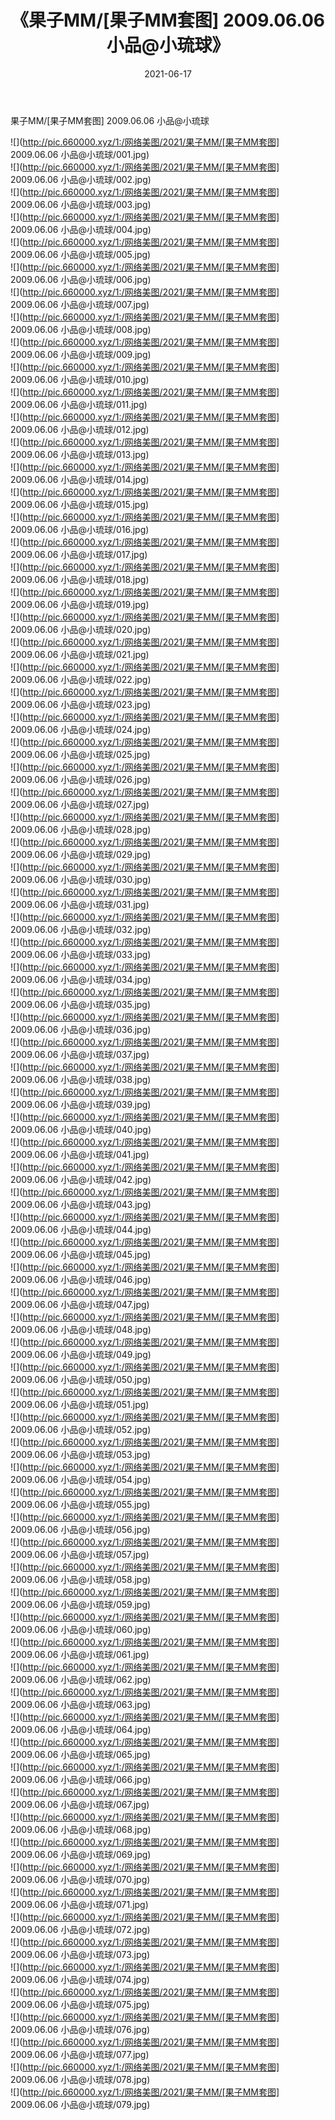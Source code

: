 ﻿---
layout: post
title:  《果子MM/[果子MM套图] 2009.06.06 小品@小琉球》
date:   2021-06-17
img: http://pic.660000.xyz/1:/网络美图/2021/果子MM/[果子MM套图] 2009.06.06 小品@小琉球/000.jpg
categories: [美女, 清纯, 唯美]
---

果子MM/[果子MM套图] 2009.06.06 小品@小琉球

 ![](http://pic.660000.xyz/1:/网络美图/2021/果子MM/[果子MM套图] 2009.06.06 小品@小琉球/001.jpg) <br>![](http://pic.660000.xyz/1:/网络美图/2021/果子MM/[果子MM套图] 2009.06.06 小品@小琉球/002.jpg) <br>![](http://pic.660000.xyz/1:/网络美图/2021/果子MM/[果子MM套图] 2009.06.06 小品@小琉球/003.jpg) <br>![](http://pic.660000.xyz/1:/网络美图/2021/果子MM/[果子MM套图] 2009.06.06 小品@小琉球/004.jpg) <br>![](http://pic.660000.xyz/1:/网络美图/2021/果子MM/[果子MM套图] 2009.06.06 小品@小琉球/005.jpg) <br>![](http://pic.660000.xyz/1:/网络美图/2021/果子MM/[果子MM套图] 2009.06.06 小品@小琉球/006.jpg) <br>![](http://pic.660000.xyz/1:/网络美图/2021/果子MM/[果子MM套图] 2009.06.06 小品@小琉球/007.jpg) <br>![](http://pic.660000.xyz/1:/网络美图/2021/果子MM/[果子MM套图] 2009.06.06 小品@小琉球/008.jpg) <br>![](http://pic.660000.xyz/1:/网络美图/2021/果子MM/[果子MM套图] 2009.06.06 小品@小琉球/009.jpg) <br>![](http://pic.660000.xyz/1:/网络美图/2021/果子MM/[果子MM套图] 2009.06.06 小品@小琉球/010.jpg) <br>![](http://pic.660000.xyz/1:/网络美图/2021/果子MM/[果子MM套图] 2009.06.06 小品@小琉球/011.jpg) <br>![](http://pic.660000.xyz/1:/网络美图/2021/果子MM/[果子MM套图] 2009.06.06 小品@小琉球/012.jpg) <br>![](http://pic.660000.xyz/1:/网络美图/2021/果子MM/[果子MM套图] 2009.06.06 小品@小琉球/013.jpg) <br>![](http://pic.660000.xyz/1:/网络美图/2021/果子MM/[果子MM套图] 2009.06.06 小品@小琉球/014.jpg) <br>![](http://pic.660000.xyz/1:/网络美图/2021/果子MM/[果子MM套图] 2009.06.06 小品@小琉球/015.jpg) <br>![](http://pic.660000.xyz/1:/网络美图/2021/果子MM/[果子MM套图] 2009.06.06 小品@小琉球/016.jpg) <br>![](http://pic.660000.xyz/1:/网络美图/2021/果子MM/[果子MM套图] 2009.06.06 小品@小琉球/017.jpg) <br>![](http://pic.660000.xyz/1:/网络美图/2021/果子MM/[果子MM套图] 2009.06.06 小品@小琉球/018.jpg) <br>![](http://pic.660000.xyz/1:/网络美图/2021/果子MM/[果子MM套图] 2009.06.06 小品@小琉球/019.jpg) <br>![](http://pic.660000.xyz/1:/网络美图/2021/果子MM/[果子MM套图] 2009.06.06 小品@小琉球/020.jpg) <br>![](http://pic.660000.xyz/1:/网络美图/2021/果子MM/[果子MM套图] 2009.06.06 小品@小琉球/021.jpg) <br>![](http://pic.660000.xyz/1:/网络美图/2021/果子MM/[果子MM套图] 2009.06.06 小品@小琉球/022.jpg) <br>![](http://pic.660000.xyz/1:/网络美图/2021/果子MM/[果子MM套图] 2009.06.06 小品@小琉球/023.jpg) <br>![](http://pic.660000.xyz/1:/网络美图/2021/果子MM/[果子MM套图] 2009.06.06 小品@小琉球/024.jpg) <br>![](http://pic.660000.xyz/1:/网络美图/2021/果子MM/[果子MM套图] 2009.06.06 小品@小琉球/025.jpg) <br>![](http://pic.660000.xyz/1:/网络美图/2021/果子MM/[果子MM套图] 2009.06.06 小品@小琉球/026.jpg) <br>![](http://pic.660000.xyz/1:/网络美图/2021/果子MM/[果子MM套图] 2009.06.06 小品@小琉球/027.jpg) <br>![](http://pic.660000.xyz/1:/网络美图/2021/果子MM/[果子MM套图] 2009.06.06 小品@小琉球/028.jpg) <br>![](http://pic.660000.xyz/1:/网络美图/2021/果子MM/[果子MM套图] 2009.06.06 小品@小琉球/029.jpg) <br>![](http://pic.660000.xyz/1:/网络美图/2021/果子MM/[果子MM套图] 2009.06.06 小品@小琉球/030.jpg) <br>![](http://pic.660000.xyz/1:/网络美图/2021/果子MM/[果子MM套图] 2009.06.06 小品@小琉球/031.jpg) <br>![](http://pic.660000.xyz/1:/网络美图/2021/果子MM/[果子MM套图] 2009.06.06 小品@小琉球/032.jpg) <br>![](http://pic.660000.xyz/1:/网络美图/2021/果子MM/[果子MM套图] 2009.06.06 小品@小琉球/033.jpg) <br>![](http://pic.660000.xyz/1:/网络美图/2021/果子MM/[果子MM套图] 2009.06.06 小品@小琉球/034.jpg) <br>![](http://pic.660000.xyz/1:/网络美图/2021/果子MM/[果子MM套图] 2009.06.06 小品@小琉球/035.jpg) <br>![](http://pic.660000.xyz/1:/网络美图/2021/果子MM/[果子MM套图] 2009.06.06 小品@小琉球/036.jpg) <br>![](http://pic.660000.xyz/1:/网络美图/2021/果子MM/[果子MM套图] 2009.06.06 小品@小琉球/037.jpg) <br>![](http://pic.660000.xyz/1:/网络美图/2021/果子MM/[果子MM套图] 2009.06.06 小品@小琉球/038.jpg) <br>![](http://pic.660000.xyz/1:/网络美图/2021/果子MM/[果子MM套图] 2009.06.06 小品@小琉球/039.jpg) <br>![](http://pic.660000.xyz/1:/网络美图/2021/果子MM/[果子MM套图] 2009.06.06 小品@小琉球/040.jpg) <br>![](http://pic.660000.xyz/1:/网络美图/2021/果子MM/[果子MM套图] 2009.06.06 小品@小琉球/041.jpg) <br>![](http://pic.660000.xyz/1:/网络美图/2021/果子MM/[果子MM套图] 2009.06.06 小品@小琉球/042.jpg) <br>![](http://pic.660000.xyz/1:/网络美图/2021/果子MM/[果子MM套图] 2009.06.06 小品@小琉球/043.jpg) <br>![](http://pic.660000.xyz/1:/网络美图/2021/果子MM/[果子MM套图] 2009.06.06 小品@小琉球/044.jpg) <br>![](http://pic.660000.xyz/1:/网络美图/2021/果子MM/[果子MM套图] 2009.06.06 小品@小琉球/045.jpg) <br>![](http://pic.660000.xyz/1:/网络美图/2021/果子MM/[果子MM套图] 2009.06.06 小品@小琉球/046.jpg) <br>![](http://pic.660000.xyz/1:/网络美图/2021/果子MM/[果子MM套图] 2009.06.06 小品@小琉球/047.jpg) <br>![](http://pic.660000.xyz/1:/网络美图/2021/果子MM/[果子MM套图] 2009.06.06 小品@小琉球/048.jpg) <br>![](http://pic.660000.xyz/1:/网络美图/2021/果子MM/[果子MM套图] 2009.06.06 小品@小琉球/049.jpg) <br>![](http://pic.660000.xyz/1:/网络美图/2021/果子MM/[果子MM套图] 2009.06.06 小品@小琉球/050.jpg) <br>![](http://pic.660000.xyz/1:/网络美图/2021/果子MM/[果子MM套图] 2009.06.06 小品@小琉球/051.jpg) <br>![](http://pic.660000.xyz/1:/网络美图/2021/果子MM/[果子MM套图] 2009.06.06 小品@小琉球/052.jpg) <br>![](http://pic.660000.xyz/1:/网络美图/2021/果子MM/[果子MM套图] 2009.06.06 小品@小琉球/053.jpg) <br>![](http://pic.660000.xyz/1:/网络美图/2021/果子MM/[果子MM套图] 2009.06.06 小品@小琉球/054.jpg) <br>![](http://pic.660000.xyz/1:/网络美图/2021/果子MM/[果子MM套图] 2009.06.06 小品@小琉球/055.jpg) <br>![](http://pic.660000.xyz/1:/网络美图/2021/果子MM/[果子MM套图] 2009.06.06 小品@小琉球/056.jpg) <br>![](http://pic.660000.xyz/1:/网络美图/2021/果子MM/[果子MM套图] 2009.06.06 小品@小琉球/057.jpg) <br>![](http://pic.660000.xyz/1:/网络美图/2021/果子MM/[果子MM套图] 2009.06.06 小品@小琉球/058.jpg) <br>![](http://pic.660000.xyz/1:/网络美图/2021/果子MM/[果子MM套图] 2009.06.06 小品@小琉球/059.jpg) <br>![](http://pic.660000.xyz/1:/网络美图/2021/果子MM/[果子MM套图] 2009.06.06 小品@小琉球/060.jpg) <br>![](http://pic.660000.xyz/1:/网络美图/2021/果子MM/[果子MM套图] 2009.06.06 小品@小琉球/061.jpg) <br>![](http://pic.660000.xyz/1:/网络美图/2021/果子MM/[果子MM套图] 2009.06.06 小品@小琉球/062.jpg) <br>![](http://pic.660000.xyz/1:/网络美图/2021/果子MM/[果子MM套图] 2009.06.06 小品@小琉球/063.jpg) <br>![](http://pic.660000.xyz/1:/网络美图/2021/果子MM/[果子MM套图] 2009.06.06 小品@小琉球/064.jpg) <br>![](http://pic.660000.xyz/1:/网络美图/2021/果子MM/[果子MM套图] 2009.06.06 小品@小琉球/065.jpg) <br>![](http://pic.660000.xyz/1:/网络美图/2021/果子MM/[果子MM套图] 2009.06.06 小品@小琉球/066.jpg) <br>![](http://pic.660000.xyz/1:/网络美图/2021/果子MM/[果子MM套图] 2009.06.06 小品@小琉球/067.jpg) <br>![](http://pic.660000.xyz/1:/网络美图/2021/果子MM/[果子MM套图] 2009.06.06 小品@小琉球/068.jpg) <br>![](http://pic.660000.xyz/1:/网络美图/2021/果子MM/[果子MM套图] 2009.06.06 小品@小琉球/069.jpg) <br>![](http://pic.660000.xyz/1:/网络美图/2021/果子MM/[果子MM套图] 2009.06.06 小品@小琉球/070.jpg) <br>![](http://pic.660000.xyz/1:/网络美图/2021/果子MM/[果子MM套图] 2009.06.06 小品@小琉球/071.jpg) <br>![](http://pic.660000.xyz/1:/网络美图/2021/果子MM/[果子MM套图] 2009.06.06 小品@小琉球/072.jpg) <br>![](http://pic.660000.xyz/1:/网络美图/2021/果子MM/[果子MM套图] 2009.06.06 小品@小琉球/073.jpg) <br>![](http://pic.660000.xyz/1:/网络美图/2021/果子MM/[果子MM套图] 2009.06.06 小品@小琉球/074.jpg) <br>![](http://pic.660000.xyz/1:/网络美图/2021/果子MM/[果子MM套图] 2009.06.06 小品@小琉球/075.jpg) <br>![](http://pic.660000.xyz/1:/网络美图/2021/果子MM/[果子MM套图] 2009.06.06 小品@小琉球/076.jpg) <br>![](http://pic.660000.xyz/1:/网络美图/2021/果子MM/[果子MM套图] 2009.06.06 小品@小琉球/077.jpg) <br>![](http://pic.660000.xyz/1:/网络美图/2021/果子MM/[果子MM套图] 2009.06.06 小品@小琉球/078.jpg) <br>![](http://pic.660000.xyz/1:/网络美图/2021/果子MM/[果子MM套图] 2009.06.06 小品@小琉球/079.jpg) <br>